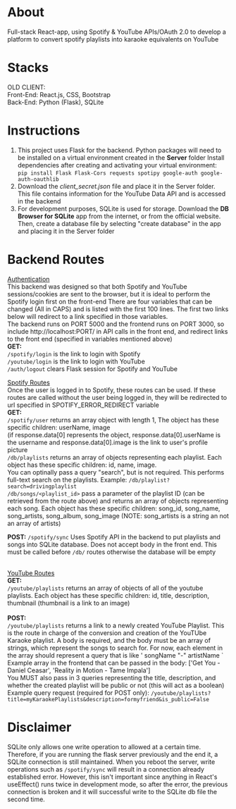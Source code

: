 # About
Full-stack React-app, using Spotify & YouTube APIs/OAuth 2.0 to develop a platform to convert spotify playlists into karaoke equivalents on YouTube

# Stacks
OLD CLIENT:<br>
Front-End: React.js, CSS, Bootstrap <br>
Back-End: Python (Flask), SQLite

# Instructions
1. This project uses Flask for the backend. Python packages will need to be installed on a virtual environment created in the **Server** folder
   Install dependencies after creating and activating your virtual environment: <br>```pip install Flask Flask-Cors requests spotipy google-auth google-auth-oauthlib```
2. Download the _client_secret.json_ file and place it in the Server folder. This file contains information for the YouTube Data API and is accessed in the backend
3. For development purposes, SQLite is used for storage. Download the **DB Browser for SQLite** app from the internet, or from the official website. Then, create a database file by selecting "create database" in the app and placing it in the Server folder

# Backend Routes
<ins>Authentication</ins>
<br>
This backend was designed so that both Spotify and YouTube sessions/cookies are sent to the browser, but it is ideal to perform the Spotify login first on the front-end
There are four variables that can be changed (All in CAPS) and is listed with the first 100 lines. The first two links below will redirect to a link specified in those variables.
<br>
The backend runs on PORT 5000 and the frontend runs on PORT 3000, so include http://localhost:PORT/ in API calls in the front end, and redirect links to the front end (specified in variables mentioned above)
<br>
**GET:**
<br>
```/spotify/login``` is the link to login with Spotify<br>
```/youtube/login``` is the link to login with YouTube<br>
```/auth/logout``` clears Flask session for Spotify and YouTube<br>

<ins>Spotify Routes</ins>
<br>
Once the user is logged in to Spotify, these routes can be used. If these routes are called without the user being logged in, they will be redirected to url specified in SPOTIFY_ERROR_REDIRECT variable
<br>
**GET:**
<br>
```/spotify/user``` returns an array object with length 1, The object has these specific children: userName, image<br>
(if response.data[0] represents the object, response.data[0].userName is the username and response.data[0].image is the link to user's profile picture<br>
```/db/playlists``` returns an array of objects representing each playlist. Each object has these specific children: id, name, image.<br>
   You can optinally pass a query "search", but is not required. This performs full-text search on the playlists. Example: ```/db/playlist?search=drivingplaylist```<br>
```/db/songs/<playlist_id>``` pass a parameter of the playlist ID (can be retrieved from the route above) and returns an array of objects representing each song. Each object has these specific children: song_id, song_name, song_artists, song_album, song_image (NOTE: song_artists is a string an not an array of artists)<br>

**POST:**
```/spotify/sync``` Uses Spotify API in the backend to put playlists and songs into SQLite database. Does not accept body in the front end. This must be called before ```/db/``` routes otherwise the database will be empty<br><br>

<ins>YouTube Routes</ins>
<br>
**GET:**
<br>
```/youtube/playlists``` returns an array of objects of all of the youtube playlists. Each object has these specific children: id, title, description, thumbnail (thumbnail is a link to an image)
<br><br>
**POST:**
<br>
```/youtube/playlists``` returns a link to a newly created YouTube Playlist. This is the route in charge of the conversion and creation of the YouTUbe Karaoke playlist. A body is required, and the body
must be an array of strings, which represent the songs to search for. For now, each element in the array should represent a query that is like ' songName "-" artistName `<br>
Example array in the frontend that can be passed in the body: ['Get You - Daniel Ceasar', 'Reality in Motion - Tame Impala']<br>
You MUST also pass in 3 queries representing the title, description, and whether the created playlist will be public or not (this will act as a boolean)<br>
Example query request (required for POST only): ```/youtube/playlists?title=myKaraokePlaylists&description=formyfriend&is_public=False```










# Disclaimer
SQLite only allows one write operation to allowed at a certain time. Therefore, if you are running the flask server previously and the end it, a SQLite connection is still maintained. When you reboot the server,
write operations such as ```/spotify/sync``` will result in a connection already established error. However, this isn't important since anything in React's useEffect() runs twice in development mode, so after the error, the previous connection is broken and it will successful write to the SQLite db file the second time.
